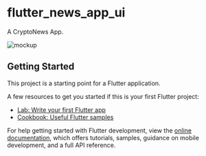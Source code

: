 # flutter_news_app_ui

A CryptoNews App.

![mockup](https://user-images.githubusercontent.com/59121834/227973259-1df325f5-208b-4b31-86db-9b755ba18fb4.jpeg)

## Getting Started

This project is a starting point for a Flutter application.

A few resources to get you started if this is your first Flutter project:

- [Lab: Write your first Flutter app](https://docs.flutter.dev/get-started/codelab)
- [Cookbook: Useful Flutter samples](https://docs.flutter.dev/cookbook)

For help getting started with Flutter development, view the
[online documentation](https://docs.flutter.dev/), which offers tutorials,
samples, guidance on mobile development, and a full API reference.
